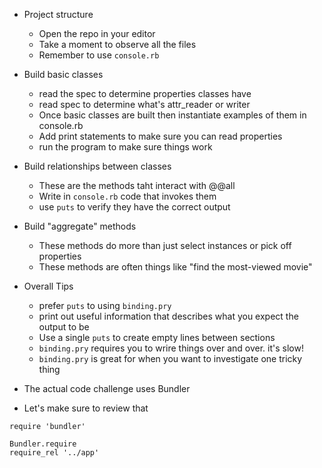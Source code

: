 * Project structure
  * Open the repo in your editor
  * Take a moment to observe all the files
  * Remember to use `console.rb`
* Build basic classes
  * read the spec to determine properties classes have
  * read spec to determine what's attr_reader or writer
  * Once basic classes are built then instantiate
    examples of them in console.rb
  * Add print statements to make sure you can read 
    properties
  * run the program to make sure things work
* Build relationships between classes
  * These are the methods taht interact with @@all
  * Write in `console.rb` code that invokes them
  * use `puts` to verify they have the correct output
* Build "aggregate" methods
  * These methods do more than just select instances
    or pick off properties
  * These methods are often things like "find the most-viewed movie"
* Overall Tips
  * prefer `puts` to using `binding.pry`
  * print out useful information that describes what you expect the output to be
  * Use a single `puts` to create empty lines between sections
  * `binding.pry` requires you to wrire things over and over. it's slow!
  * `binding.pry` is great for when you want to investigate one tricky thing

* The actual code challenge uses Bundler
* Let's make sure to review that

```
require 'bundler'

Bundler.require
require_rel '../app'
```
